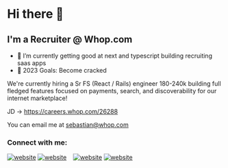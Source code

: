 # Hi there 👋 

## I'm a Recruiter @ Whop.com

- 🌱 I’m currently getting good at next and typescript building recruiting saas apps
- 🥅 2023 Goals: Become cracked

We're currently hiring a Sr FS (React / Rails) engineer 180-240k building full fledged features focused on payments, search, and discoverability for our internet marketplace! 

JD -> https://careers.whop.com/26288

You can email me at sebastian@whop.com
### Connect with me:

[![website](./img/twitter-light.svg)](https://twitter.com/SebCuadros#gh-light-mode-only)
[![website](./img/twitter-dark.svg)](https://twitter.com/SebCuadros#gh-dark-mode-only)
&nbsp;&nbsp;
[![website](./img/linkedin-light.svg)](https://linkedin.com/in/sebcuadros#gh-light-mode-only)
[![website](./img/linkedin-dark.svg)](https://linkedin.com/in/sebcuadros#gh-dark-mode-only)
